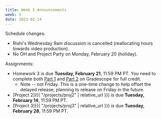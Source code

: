 ```yaml
---
title: Week 5 Announcements
week: 5
date: 2023-02-14
---
```


Schedule changes:
- Rishi's Wednesday 9am discussion is cancelled (reallocating hours towards video production).
- No OH and Project Party on Monday, February 20 (holiday).

Assignments:
- Homework 3 is due **Tuesday, February 21**, 11:59 PM PT. You need to complete both [Part 1](https://www.gradescope.com/courses/483556/assignments/2643524) and [Part 2](https://www.gradescope.com/courses/483556/assignments/2659881) on Gradescope for full credit.
    - Note -- not Friday. This is a one-time change to help offset the delayed release; planning to release on Friday in the future.
- [Project 2]({{ "/projects/proj2" | relative_url }}) is due **Tuesday, February 14**, 11:59 PM PT.
- [Project 3]({{ "/projects/proj3" | relative_url }}) is due **Tuesday, February 28**, 11:59 PM PT.